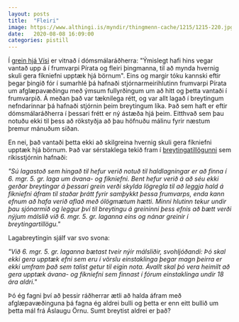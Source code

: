 ```yaml
---
layout: posts
title:  "Fleiri"
image: https://www.althingi.is/myndir/thingmenn-cache/1215/1215-220.jpg
date:   2020-08-08 16:09:00
categories: pistill
---
```

Í [grein hjá Vísi](https://www.visir.is/g/20201990444d/radherrar-vinni-saman-ad-afglaepun-neysluskammta) er vitnað í dómsmálaráðherra: "Ýmislegt hafi hins vegar vantað upp á í frumvarpi Pírata og fleiri þingmanna, til að mynda hvernig skuli gera fíkniefni upptæk hjá börnum". Eins og margir tóku kannski eftir þegar þingið fór í sumarhlé þá hafnaði stjórnarmeirihlutinn frumvarpi Pírata um afglæpavæðingu með ýmsum fullyrðingum um að hitt og þetta vantaði í frumvarpið. Á meðan það var tæknilega rétt, og var allt lagað í breytingum nefndarinnar þá hafnaði stjórnin þeim breytingum líka. Það sem haft er eftir dómsmálaráðherra í þessari frétt er ný ástæða hjá þeim. Eitthvað sem þau notuðu ekki til þess að rökstyðja að þau höfnuðu málinu fyrir næstum þremur mánuðum síðan.

En nei, það vantaði þetta ekki að skilgreina hvernig skuli gera fíkniefni upptæk hjá börnum. Það var sérstaklega tekið fram í [breytingatillögunni](https://www.althingi.is/altext/150/s/1929.html) sem ríkisstjórnin hafnaði: 

*"Sú lagastoð sem hingað til hefur verið notuð til haldlagningar er að finna í 6. mgr. 5. gr. laga um ávana- og fíkniefni. Bent hefur verið á að séu ekki gerðar breytingar á þessari grein verði skylda lögregla til að leggja hald á fíkniefni áfram til staðar þrátt fyrir samþykkt þessa frumvarps, enda kann efnum að hafa verið aflað með ólögmætum hætti. Minni hlutinn tekur undir þau sjónarmið og leggur því til breytingu á greininni þess efnis að bætt verði nýjum málslið við 6. mgr. 5. gr. laganna eins og nánar greinir í breytingartillögu."*

Lagabreytingin sjálf var svo svona:

*"Við 6. mgr. 5. gr. laganna bætast tveir nýir málsliðir, svohljóðandi: Þó skal ekki gera upptæk efni sem eru í vörslu einstaklinga þegar magn þeirra er ekki umfram það sem talist getur til eigin nota. Ávallt skal þó vera heimilt að gera upptæk ávana- og fíkniefni sem finnast í fórum einstaklinga undir 18 ára aldri."*

Þó ég fagni því að þessir ráðherrar ætli að halda áfram með afglæpavæðinguna þá fagna ég aldrei bulli og þetta er enn eitt bullið um þetta mál frá Áslaugu Örnu. Sumt breytist aldrei er það?
